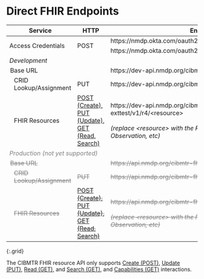 # Direct FHIR Endpoints

<table>
    <thead>
        <tr>
            <th>Service</th>
            <th>HTTP</th>
            <th>Endpoint(s)</th>
        </tr>
    </thead>
    <tbody>
        <tr>
            <td rowspan="2">Access Credentials</td>
            <td rowspan="2">POST</td>
            <td>https://nmdp.okta.com/oauth2/ausaexcazhLhxKnJs0h7/v1/token</td>
        </tr>
        <tr>
            <td>https://nmdp.okta.com/oauth2/aus3ck6q30qmOdpMb1t7/v1/token</td>
        </tr>
        <tr>
            <td colspan="3"><em>Development</em></td>
        </tr>
        <tr>
            <td style="padding-left:10px">Base URL</td>
            <td></td>
            <td>https://dev-api.nmdp.org/cibmtr-fhir-backend-exttest/v1</td>
        </tr>
        <tr>
            <td style="padding-left:20px">CRID Lookup/Assignment</td>
            <td>PUT</td>
            <td>https://dev-api.nmdp.org/cibmtr-fhir-backend-exttest/v1/CRID</td>
        </tr>
        <tr>
            <td style="padding-left:20px">FHIR Resources</td>
            <td><a href="https://hl7.org/fhir/http.html">POST (Create),<br /> PUT (Update),<br /> GET (Read, Search)</a></td>
            <td>https://dev-api.nmdp.org/cibmtr-fhir-backend-exttest/v1/r4/&lt;resource&gt;<br/><br />
                <em>(replace &lt;resource&gt; with the FHIR resource, e.g., Patient, Observation, etc)</em></td>
        </tr>
        <tr style="color:gray">
            <td colspan="3"><em>Production (not yet supported)</em></td>
        </tr>
        <tr style="color:gray; text-decoration-line: line-through">
            <td style="padding-left:10px">Base URL</td>
            <td></td>
            <td>https://api.nmdp.org/cibmtr-fhir-backend/v1</td>
        </tr>
        <tr style="color:gray; text-decoration-line: line-through">
            <td style="padding-left:20px">CRID Lookup/Assignment</td>
            <td>PUT</td>
            <td>https://api.nmdp.org/cibmtr-fhir-backend/v1/CRID</td>
        </tr>
        <tr style="color:gray; text-decoration-line: line-through">
            <td style="padding-left:20px">FHIR Resources</td>
            <td><a href="https://hl7.org/fhir/http.html">POST (Create),<br /> PUT (Update),<br /> GET (Read, Search)</a></td>
            <td>https://api.nmdp.org/cibmtr-fhir-backend/v1//r4/&lt;resource&gt;<br/><br />
                <em>(replace &lt;resource&gt; with the FHIR resource, e.g., Patient, Observation, etc)</em></td>
        </tr>
    </tbody>
</table>
{:.grid}

The CIBMTR FHIR resource API only supports <a href="https://hl7.org/fhir/http.html#create">Create (POST)</a>, <a href="https://hl7.org/fhir/http.html#update">Update (PUT)</a>, <a href="https://hl7.org/fhir/http.html#read">Read (GET)</a>, and <a href="https://hl7.org/fhir/http.html#search">Search (GET)</a>, and <a href="https://hl7.org/fhir/http.html#capabilities">Capabilities (GET)</a> interactions.
